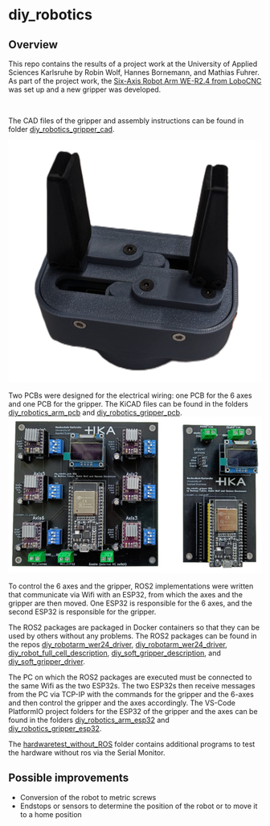 # diy_robotics

## Overview

This repo contains the results of a project work at the University of Applied Sciences Karlsruhe by Robin Wolf, Hannes Bornemann, and Mathias Fuhrer. As part of the project work, the [Six-Axis Robot Arm WE-R2.4 from LoboCNC](https://www.printables.com/de/model/132260-we-r24-six-axis-robot-arm) was set up and a new gripper was developed.

 <Img Robot>

The CAD files of the gripper and assembly instructions can be found in folder [diy_robotics_gripper_cad](https://github.com/mathias31415/diy_robotics/tree/main/diy_robotics_gripper_cad).

![img7](diy_robotics_gripper_cad/images/img7.png)

Two PCBs were designed for the electrical wiring: one PCB for the 6 axes and one PCB for the gripper. The KiCAD files can be found in the folders [diy_robotics_arm_pcb](https://github.com/mathias31415/diy_robotics/tree/main/diy_robotics_arm_pcb) and [diy_robotics_gripper_pcb](https://github.com/mathias31415/diy_robotics/tree/main/diy_robotics_gripper_pcb).
![pcb_arm_and_gripper](images/pcb_arm_and_gripper.png)

To control the 6 axes and the gripper, ROS2 implementations were written that communicate via Wifi with an ESP32, from which the axes and the gripper are then moved. One ESP32 is responsible for the 6 axes, and the second ESP32 is responsible for the gripper.

The ROS2 packages are packaged in Docker containers so that they can be used by others without any problems. The ROS2 packages can be found in the repos [diy_robotarm_wer24_driver](https://github.com/RobinWolf/diy_robotarm_wer24_driver), [diy_robotarm_wer24_driver](https://github.com/RobinWolf/diy_robotarm_wer24_driver), [diy_robot_full_cell_description](https://github.com/RobinWolf/diy_robot_full_cell_description), [diy_soft_gripper_description](https://github.com/RobinWolf/diy_soft_gripper_description), and [diy_soft_gripper_driver](https://github.com/RobinWolf/diy_soft_gripper_driver).

The PC on which the ROS2 packages are executed must be connected to the same Wifi as the two ESP32s. The two ESP32s then receive messages from the PC via TCP-IP with the commands for the gripper and the 6-axes and then control the gripper and the axes accordingly. The VS-Code PlatformIO project folders for the ESP32 of the gripper and the axes can be found in the folders [diy_robotics_arm_esp32](https://github.com/mathias31415/diy_robotics/tree/main/diy_robotics_arm_esp32) and [diy_robotics_gripper_esp32](https://github.com/mathias31415/diy_robotics/tree/main/diy_robotics_gripper_esp32).


The [hardwaretest_without_ROS](https://github.com/mathias31415/diy_robotics/tree/main/hardwaretest_without_ROS) folder contains additional programs to test the hardware without ros via the Serial Monitor.


## Possible improvements

- Conversion of the robot to metric screws
- Endstops or sensors to determine the position of the robot or to move it to a home position


